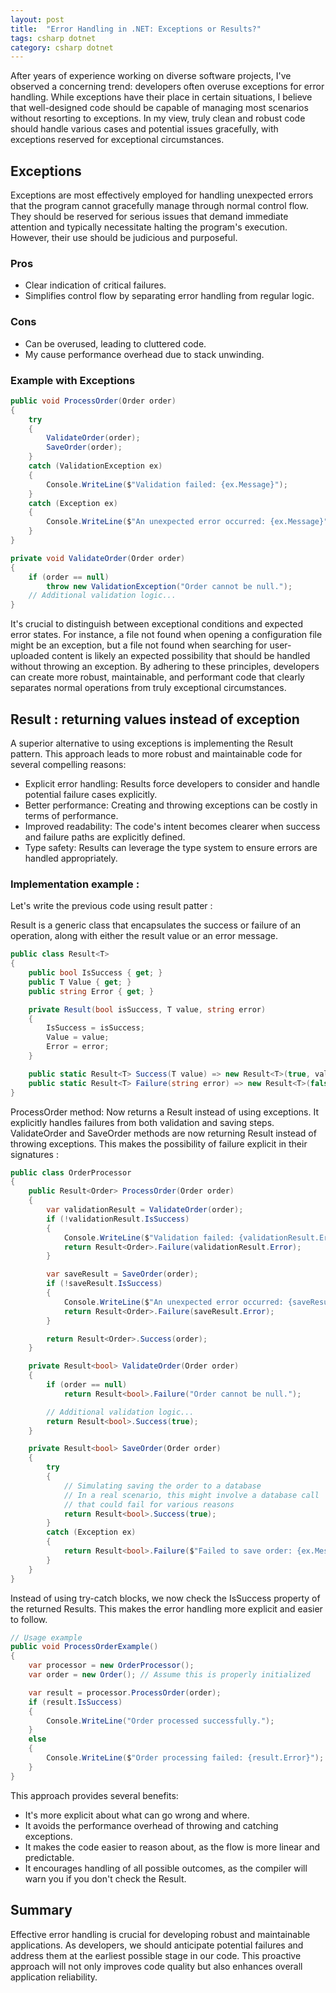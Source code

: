 ```yaml
---
layout: post
title:  "Error Handling in .NET: Exceptions or Results?"
tags: csharp dotnet
category: csharp dotnet
---
```


After years of experience working on diverse software projects, I've observed a concerning trend: developers often overuse exceptions for error handling. While exceptions have their place in certain situations, I believe that well-designed code should be capable of managing most scenarios without resorting to exceptions. In my view, truly clean and robust code should handle various cases and potential issues gracefully, with exceptions reserved for exceptional circumstances.

## Exceptions

Exceptions are most effectively employed for handling unexpected errors that the program cannot gracefully manage through normal control flow. They should be reserved for serious issues that demand immediate attention and typically necessitate halting the program's execution. However, their use should be judicious and purposeful.

### Pros
- Clear indication of critical failures.
- Simplifies control flow by separating error handling from regular logic.

### Cons
- Can be overused, leading to cluttered code.
- My cause performance overhead due to stack unwinding.

### Example with Exceptions

```csharp
public void ProcessOrder(Order order)
{
    try
    {
        ValidateOrder(order);
        SaveOrder(order);
    }
    catch (ValidationException ex)
    {
        Console.WriteLine($"Validation failed: {ex.Message}");
    }
    catch (Exception ex)
    {
        Console.WriteLine($"An unexpected error occurred: {ex.Message}");
    }
}

private void ValidateOrder(Order order)
{
    if (order == null)
        throw new ValidationException("Order cannot be null.");
    // Additional validation logic...
}
```

It's crucial to distinguish between exceptional conditions and expected error states. For instance, a file not found when opening a configuration file might be an exception, but a file not found when searching for user-uploaded content is likely an expected possibility that should be handled without throwing an exception.
By adhering to these principles, developers can create more robust, maintainable, and performant code that clearly separates normal operations from truly exceptional circumstances.

## Result : returning values instead of exception

A superior alternative to using exceptions is implementing the Result pattern. This approach leads to more robust and maintainable code for several compelling reasons:
- Explicit error handling: Results force developers to consider and handle potential failure cases explicitly.
- Better performance: Creating and throwing exceptions can be costly in terms of performance.
- Improved readability: The code's intent becomes clearer when success and failure paths are explicitly defined.
- Type safety: Results can leverage the type system to ensure errors are handled appropriately.

### Implementation example : 
Let's write the previous code using result patter : 

Result is a generic class that encapsulates the success or failure of an operation, along with either the result value or an error message.
```csharp
public class Result<T>
{
    public bool IsSuccess { get; }
    public T Value { get; }
    public string Error { get; }

    private Result(bool isSuccess, T value, string error)
    {
        IsSuccess = isSuccess;
        Value = value;
        Error = error;
    }

    public static Result<T> Success(T value) => new Result<T>(true, value, null);
    public static Result<T> Failure(string error) => new Result<T>(false, default, error);
}
```

ProcessOrder method: Now returns a Result<Order> instead of using exceptions. It explicitly handles failures from both validation and saving steps.
ValidateOrder and SaveOrder methods are now returning Result<bool> instead of throwing exceptions. This makes the possibility of failure explicit in their signatures :

```csharp
public class OrderProcessor
{
    public Result<Order> ProcessOrder(Order order)
    {
        var validationResult = ValidateOrder(order);
        if (!validationResult.IsSuccess)
        {
            Console.WriteLine($"Validation failed: {validationResult.Error}");
            return Result<Order>.Failure(validationResult.Error);
        }

        var saveResult = SaveOrder(order);
        if (!saveResult.IsSuccess)
        {
            Console.WriteLine($"An unexpected error occurred: {saveResult.Error}");
            return Result<Order>.Failure(saveResult.Error);
        }

        return Result<Order>.Success(order);
    }

    private Result<bool> ValidateOrder(Order order)
    {
        if (order == null)
            return Result<bool>.Failure("Order cannot be null.");

        // Additional validation logic...
        return Result<bool>.Success(true);
    }

    private Result<bool> SaveOrder(Order order)
    {
        try
        {
            // Simulating saving the order to a database
            // In a real scenario, this might involve a database call
            // that could fail for various reasons
            return Result<bool>.Success(true);
        }
        catch (Exception ex)
        {
            return Result<bool>.Failure($"Failed to save order: {ex.Message}");
        }
    }
}

```

Instead of using try-catch blocks, we now check the IsSuccess property of the returned Results. This makes the error handling more explicit and easier to follow.

```csharp
// Usage example
public void ProcessOrderExample()
{
    var processor = new OrderProcessor();
    var order = new Order(); // Assume this is properly initialized

    var result = processor.ProcessOrder(order);
    if (result.IsSuccess)
    {
        Console.WriteLine("Order processed successfully.");
    }
    else
    {
        Console.WriteLine($"Order processing failed: {result.Error}");
    }
}
```

This approach provides several benefits:

- It's more explicit about what can go wrong and where.
- It avoids the performance overhead of throwing and catching exceptions.
- It makes the code easier to reason about, as the flow is more linear and predictable.
- It encourages handling of all possible outcomes, as the compiler will warn you if you don't check the Result.

## Summary 
Effective error handling is crucial for developing robust and maintainable applications. As developers, we should anticipate potential failures and address them at the earliest possible stage in our code. This proactive approach will not only improves code quality but also enhances overall application reliability.
